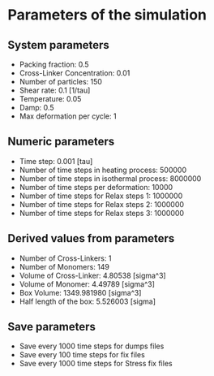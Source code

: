 # Parameters of the simulation

## System parameters 

- Packing fraction: 0.5
- Cross-Linker Concentration: 0.01
- Number of particles: 150
- Shear rate: 0.1 [1/tau]
- Temperature: 0.05
- Damp: 0.5
- Max deformation per cycle: 1

 ## Numeric parameters 

- Time step: 0.001 [tau]
- Number of time steps in heating process: 500000
- Number of time steps in isothermal process: 8000000
- Number of time steps per deformation: 10000
- Number of time steps for Relax steps 1: 1000000
- Number of time steps for Relax steps 2: 1000000
- Number of time steps for Relax steps 3: 1000000

 ## Derived values from parameters 

- Number of Cross-Linkers: 1
- Number of Monomers: 149
- Volume of Cross-Linker: 4.80538 [sigma^3]
- Volume of Monomer: 4.49789 [sigma^3]
- Box Volume: 1349.981980 [sigma^3]
- Half length of the box: 5.526003 [sigma]

 ## Save parameters 

- Save every 1000 time steps for dumps files
- Save every 100 time steps for fix files
- Save every 1000 time steps for Stress fix files

